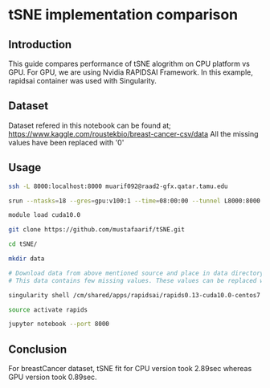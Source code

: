 # tSNE implementation comparison

## Introduction

This guide compares performance of tSNE alogrithm on CPU platform vs GPU. For GPU, we are using Nvidia RAPIDSAI Framework.
In this example, rapidsai container was used with Singularity.

## Dataset

Dataset refered in this notebook can be found at; https://www.kaggle.com/roustekbio/breast-cancer-csv/data
All the missing values have been replaced with '0'

## Usage

```sh
ssh -L 8000:localhost:8000 muarif092@raad2-gfx.qatar.tamu.edu

srun --ntasks=18 --gres=gpu:v100:1 --time=08:00:00 --tunnel L8000:8000 --pty /bin/bash

module load cuda10.0

git clone https://github.com/mustafaarif/tSNE.git

cd tSNE/

mkdir data

# Download data from above mentioned source and place in data directory.
# This data contains few missing values. These values can be replaced with 0.

singularity shell /cm/shared/apps/rapidsai/rapids0.13-cuda10.0-centos7

source activate rapids

jupyter notebook --port 8000
```
## Conclusion

For breastCancer dataset, tSNE fit for CPU version took 2.89sec whereas GPU version took 0.89sec.
